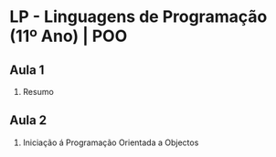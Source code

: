 # LP - Linguagens de Programação (11º Ano) | POO

## Aula 1

1. Resumo

## Aula 2

1. Iniciação á Programação Orientada a Objectos
